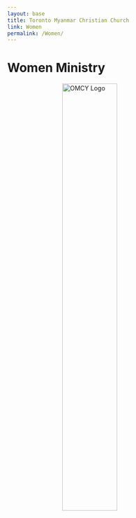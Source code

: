 ```yaml
---
layout: base
title: Toronto Myanmar Christian Church
link: Women
permalink: /Women/
---
```


# Women Ministry


<img style="display: block; margin-left: auto; margin-right: auto; width: 50%;" src="/static/img/OMCY_logo_animation_white.gif" alt="OMCY Logo" width="500"/>